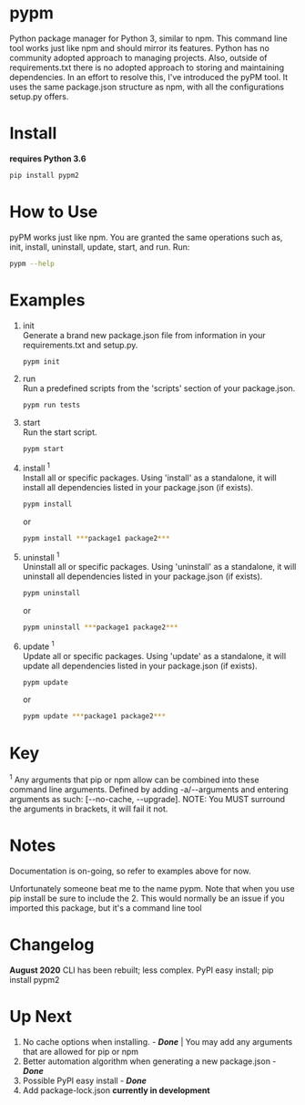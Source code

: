 # pypm
Python package manager for Python 3, similar to npm. This command line tool works just like npm and should mirror its features. Python has no community adopted approach to managing projects. Also, outside of requirements.txt there is no adopted approach to storing and maintaining dependencies. In an effort to resolve this, I've introduced the pyPM tool. It uses the same package.json structure as npm, with all the configurations setup.py offers.

# Install
**requires Python 3.6**

```bash
pip install pypm2
```

# How to Use
pyPM works just like npm. You are granted the same operations such as, init, install, uninstall, update, start, and run.
Run:
```bash 
pypm --help
```

# Examples
1. init<br />
    Generate a brand new package.json file from information in your requirements.txt and setup.py.
    ```bash
    pypm init
    ```
2. run<br />
    Run a predefined scripts from the 'scripts' section of your package.json.
    ```bash
    pypm run tests
    ```
3. start<br />
    Run the start script.
    ```bash
    pypm start
    ```
4. install <sup>1</sup><br />
    Install all or specific packages. Using 'install' as a standalone, it will install all dependencies listed in your package.json (if exists).
    ```bash
    pypm install
    ```
    or
    ```bash
    pypm install ***package1 package2***
    ```
5. uninstall <sup>1</sup><br />
    Uninstall all or specific packages. Using 'uninstall' as a standalone, it will uninstall all dependencies listed in your package.json (if exists).
    ```bash
    pypm uninstall
    ```
    or
    ```bash
    pypm uninstall ***package1 package2***
    ```
6. update <sup>1</sup><br />
    Update all or specific packages. Using 'update' as a standalone, it will update all dependencies listed in your package.json (if exists).
    ```bash
    pypm update
    ```
    or
    ```bash
    pypm update ***package1 package2***
    ```

# Key
<sup>1</sup> Any arguments that pip or npm allow can be combined into these command line arguments. Defined by adding -a/--arguments and entering arguments as such: [--no-cache, --upgrade]. NOTE: You MUST surround the arguments in brackets, it will fail it not.

# Notes
Documentation is on-going, so refer to examples above for now.

Unfortunately someone beat me to the name pypm. Note that when you use pip install be sure to include the 2. This would normally be an issue if you imported this package, but it's a command line tool

# Changelog
**August 2020**
CLI has been rebuilt; less complex.
PyPI easy install;  pip install pypm2

# Up Next
1. No cache options when installing. - ***Done*** | You may add any arguments that are allowed for pip or npm
2. Better automation algorithm when generating a new package.json - ***Done***
3. Possible PyPI easy install - ***Done***
4. Add package-lock.json **currently in development**
